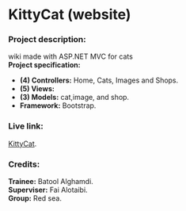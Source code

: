 # KittyCat (website)
### Project description:
wiki made with ASP.NET MVC for cats
<br/>
**Project specification:**
- **(4) Controllers:** Home, Cats, Images and Shops.
- **(5) Views:** 
- **(3) Models:** cat,image, and shop.
- **Framework:** Bootstrap.
### Live link:
[KittyCat](https://kittycat.azurewebsites.net/).

### Credits:
**Trainee:** Batool Alghamdi.
<br/>
**Superviser:** Fai Alotaibi.
<br/>
**Group:** Red sea.
